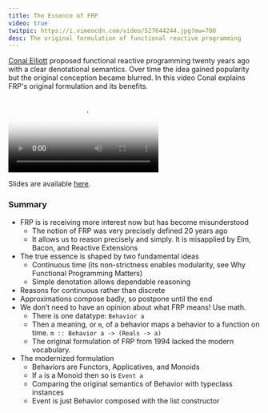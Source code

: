 ```yaml
---
title: The Essence of FRP
video: true
twitpic: https://i.vimeocdn.com/video/527644244.jpg?mw=700
desc: The original formulation of functional reactive programming
---
```


[Conal Elliott](http://conal.net/blog/) proposed functional reactive
programming twenty years ago with a clear denotational semantics.
Over time the idea gained popularity but the original conception
became blurred. In this video Conal explains FRP's original formulation
and its benefits.

<video poster="https://i.vimeocdn.com/video/527644244.jpg?mw=700" class="video-js vjs-default-skin" controls preload="auto">
  <source src="https://player.vimeo.com/external/134223272.hd.mp4?s=970e3b0ce3453570227910fa68302737" type="video/mp4">
</video>

Slides are available [here](https://github.com/conal/talk-2015-essence-and-origins-of-frp).

### Summary

- FRP is is receiving more interest now but has become misunderstood
    - The notion of FRP was very precisely defined 20 years ago
    - It allows us to reason precisely and simply. It is misapplied by Elm, Bacon, and Reactive Extensions
- The true essence is shaped by two fundamental ideas
    - Continuous time (its non-strictness enables modularity, see Why Functional Programming Matters)
    - Simple denotation allows dependable reasoning
- Reasons for continuous rather than discrete
- Approximations compose badly, so postpone until the end
- We don’t need to have an opinion about what FRP means! Use math.
    - There is one datatype: `Behavior a`
    - Then a meaning, or `m`, of a behavior maps a behavior to a function on time. `m :: Behavior a -> (Reals -> a)`
    - The original formulation of FRP from 1994 lacked the modern vocabulary.
- The modernized formulation
    - Behaviors are Functors, Applicatives, and Monoids
    - If `a` is a Monoid then so is `Event a`
    - Comparing the original semantics of Behavior with  typeclass instances
    - Event is just Behavior composed with the list constructor
